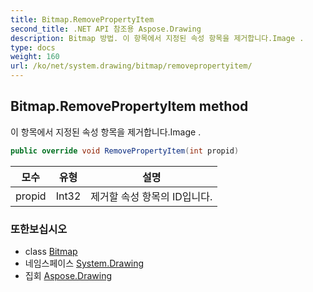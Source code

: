 ```yaml
---
title: Bitmap.RemovePropertyItem
second_title: .NET API 참조용 Aspose.Drawing
description: Bitmap 방법. 이 항목에서 지정된 속성 항목을 제거합니다.Image .
type: docs
weight: 160
url: /ko/net/system.drawing/bitmap/removepropertyitem/
---
```

## Bitmap.RemovePropertyItem method

이 항목에서 지정된 속성 항목을 제거합니다.Image .

```csharp
public override void RemovePropertyItem(int propid)
```

| 모수 | 유형 | 설명 |
| --- | --- | --- |
| propid | Int32 | 제거할 속성 항목의 ID입니다. |

### 또한보십시오

* class [Bitmap](../)
* 네임스페이스 [System.Drawing](../../bitmap/)
* 집회 [Aspose.Drawing](../../../)


